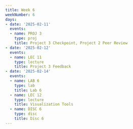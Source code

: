 ```yaml
---
title: Week 6
weekNumber: 6
days:
- date: '2025-02-11'
  events:
  - name: PROJ 3
    type: proj
    title: Project 3 Checkpoint, Project 2 Peer Review
- date: '2025-02-12'
  events:
  - name: LEC 11
    type: lecture
    title: Project 3 Feedback
- date: '2025-02-14'
  events:
  - name: LAB 6
    type: lab
    title: Lab 6
  - name: LEC 12
    type: lecture
    title: Visualization Tools
  - name: DISC 6
    type: disc
    title: Disc 6
---
```

